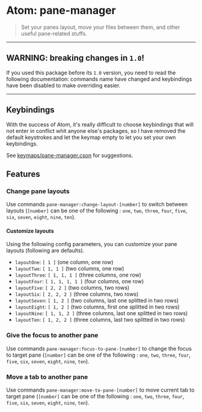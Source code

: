 # Atom: pane-manager

> Set your panes layout, move your files between them, and other useful pane-related stuffs.

* * *

## WARNING: breaking changes in `1.0`!

If you used this package before its `1.0` version, you need to read the following documentation: commands name have changed and keybindings have been disabled to make overriding easier.

* * *

## Keybindings

With the success of Atom, it's really difficult to choose keybindings that will not enter in conflict whit anyone else's packages, so I have removed the default keystrokes and let the keymap empty to let you set your own keybindings.

See [keymaps/pane-manager.cson](https://github.com/leny/atom-pane-manager/blob/master/keymaps/pane-manager.cson) for suggestions.

## Features

### Change pane layouts

Use commands `pane-manager:change-layout-[number]` to switch between layouts (`[number]` can be one of the following : `one`, `two`, `three`, `four`, `five`, `six`, `seven`, `eight`, `nine`, `ten`).

#### Customize layouts

Using the following config parameters, you can customize your pane layouts (following are defaults).

* `layoutOne`: `[ 1 ]` (one column, one row)
* `layoutTwo`: `[ 1, 1 ]` (two columns, one row)
* `layoutThree`: `[ 1, 1, 1 ]` (three columns, one row)
* `layoutFour`: `[ 1, 1, 1, 1 ]` (four columns, one row)
* `layoutFive`: `[ 2, 2 ]` (two columns, two rows)
* `layoutSix`: `[ 2, 2, 2 ]` (three columns, two rows)
* `layoutSeven`: `[ 1, 2 ]` (two columns, last one splitted in two rows)
* `layoutEight`: `[ 1, 2 ]` (two columns, first one splitted in two rows)
* `layoutNine`: `[ 1, 1, 2 ]` (three columns, last one splitted in two rows)
* `layoutTen`: `[ 1, 2, 2 ]` (three columns, last two splitted in two rows)

### Give the focus to another pane

Use commands `pane-manager:focus-to-pane-[number]` to change the focus to target pane (`[number]` can be one of the following : `one`, `two`, `three`, `four`, `five`, `six`, `seven`, `eight`, `nine`, `ten`).

### Move a tab to another pane

Use commands `pane-manager:move-to-pane-[number]` to move current tab to target pane (`[number]` can be one of the following : `one`, `two`, `three`, `four`, `five`, `six`, `seven`, `eight`, `nine`, `ten`).
